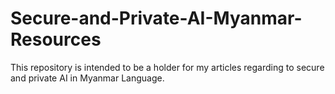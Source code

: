 # Secure-and-Private-AI-Myanmar-Resources
This repository is intended to be a holder for my articles regarding to secure and private AI in Myanmar Language.
